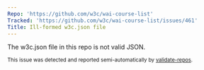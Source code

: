 ```yaml
---
Repo: 'https://github.com/w3c/wai-course-list'
Tracked: 'https://github.com/w3c/wai-course-list/issues/461'
Title: Ill-formed w3c.json file
---
```


The w3c.json file in this repo is not valid JSON.

<sub>This issue was detected and reported semi-automatically by [validate-repos](https://github.com/w3c/validate-repos/).</sub>
